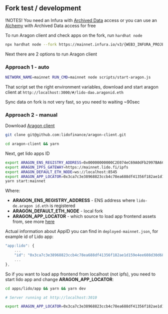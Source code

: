 ## Fork test / development

!NOTES!
You need an Infura with [Archived Data](https://infura.io/docs/ethereum/add-ons/archiveData) access
or you can use an [Alchemy](https://www.alchemy.com/) with Archived Data access for free

To run Aragon client and check apps on the fork, run `hardhat node`
```bash
npx hardhat node --fork https://mainnet.infura.io/v3/{WEB3_INFURA_PROJECT_ID}
```

Next there are 2 options to run Aragon client

### Approach 1 - auto

```bash
NETWORK_NAME=mainnet RUN_CMD=mainnet node scripts/start-aragon.js
```

That script set the right environment variables, download and start aragon client at `http://localhost:3000/#/lido-dao.aragonid.eth`

Sync data on fork is not very fast, so you need to waiting ~90sec


### Approach 2 - manual

Download [Aragon client](https://github.com/lidofinance/aragon-client) 
```bash
git clone git@github.com:lidofinance/aragon-client.git
```

```bash
cd aragon-client && yarn
```

Next, get lido apps ID  

```bash
export ARAGON_ENS_REGISTRY_ADDRESS=0x00000000000C2E074eC69A0dFb2997BA6C7d2e1e
export ARAGON_IPFS_GATEWAY=https://mainnet.lido.fi/ipfs
export ARAGON_DEFAULT_ETH_NODE=ws://localhost:8545
export ARAGON_APP_LOCATOR=0x3ca7c3e38968823ccb4c78ea688df41356f182ae1d159e4ee608d30d68cef320:http://localhost:3010/
yarn start:mainnet
```

Where:
* **ARAGON_ENS_REGISTRY_ADDRESS** - ENS address where `lido-de.aragon id.eth` is registered
* **ARAGON_DEFAULT_ETH_NODE** - local fork
* **ARAGON_APP_LOCATOR** - which source to load app frontend assets from, see more [here](https://github.com/lidofinance/aragon-client/blob/master/docs/CONFIGURATION.md#aragon_app_locator)

Actual information about AppID you can find in `deployed-mainnet.json`, for example id of Lido app:
```javascript
"app:lido": {
    ...
    "id": "0x3ca7c3e38968823ccb4c78ea688df41356f182ae1d159e4ee608d30d68cef320",
    ...
},
```

So if you want to load app frontend from localhost (not ipfs), you need to start lido app and change **ARAGON_APP_LOCATOR**:
```bash
cd apps/lido/app && yarn && yarn dev

# Server running at http://localhost:3010 
```

```bash
export ARAGON_APP_LOCATOR=0x3ca7c3e38968823ccb4c78ea688df41356f182ae1d159e4ee608d30d68cef320:http://localhost:3010/
```
